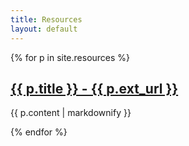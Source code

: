```yaml
---
title: Resources
layout: default
---
```

{% for p in site.resources %}
  <h2>
    <a href="{{ p.ext_url }}">
      {{ p.title }} - {{ p.ext_url }}
    </a>
  </h2>
  <p>{{ p.content | markdownify }}</p>
{% endfor %}
